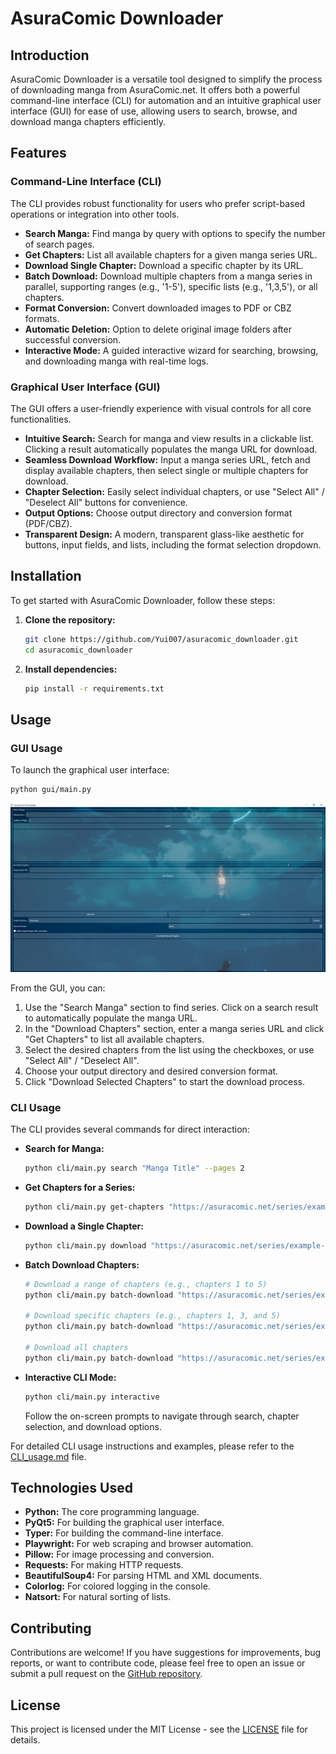 # AsuraComic Downloader


## Introduction

AsuraComic Downloader is a versatile tool designed to simplify the process of downloading manga from AsuraComic.net. It offers both a powerful command-line interface (CLI) for automation and an intuitive graphical user interface (GUI) for ease of use, allowing users to search, browse, and download manga chapters efficiently.

## Features

### Command-Line Interface (CLI)

The CLI provides robust functionality for users who prefer script-based operations or integration into other tools.

*   **Search Manga:** Find manga by query with options to specify the number of search pages.
*   **Get Chapters:** List all available chapters for a given manga series URL.
*   **Download Single Chapter:** Download a specific chapter by its URL.
*   **Batch Download:** Download multiple chapters from a manga series in parallel, supporting ranges (e.g., '1-5'), specific lists (e.g., '1,3,5'), or all chapters.
*   **Format Conversion:** Convert downloaded images to PDF or CBZ formats.
*   **Automatic Deletion:** Option to delete original image folders after successful conversion.
*   **Interactive Mode:** A guided interactive wizard for searching, browsing, and downloading manga with real-time logs.

### Graphical User Interface (GUI)

The GUI offers a user-friendly experience with visual controls for all core functionalities.

*   **Intuitive Search:** Search for manga and view results in a clickable list. Clicking a result automatically populates the manga URL for download.
*   **Seamless Download Workflow:** Input a manga series URL, fetch and display available chapters, then select single or multiple chapters for download.
*   **Chapter Selection:** Easily select individual chapters, or use "Select All" / "Deselect All" buttons for convenience.
*   **Output Options:** Choose output directory and conversion format (PDF/CBZ).
*   **Transparent Design:** A modern, transparent glass-like aesthetic for buttons, input fields, and lists, including the format selection dropdown.

## Installation

To get started with AsuraComic Downloader, follow these steps:

1.  **Clone the repository:**
    ```bash
    git clone https://github.com/Yui007/asuracomic_downloader.git
    cd asuracomic_downloader
    ```

2.  **Install dependencies:**
    ```bash
    pip install -r requirements.txt
    ```

## Usage

### GUI Usage

To launch the graphical user interface:

```bash
python gui/main.py
```

![GUI Screenshot](gui/GUI.PNG)

From the GUI, you can:
1.  Use the "Search Manga" section to find series. Click on a search result to automatically populate the manga URL.
2.  In the "Download Chapters" section, enter a manga series URL and click "Get Chapters" to list all available chapters.
3.  Select the desired chapters from the list using the checkboxes, or use "Select All" / "Deselect All".
4.  Choose your output directory and desired conversion format.
5.  Click "Download Selected Chapters" to start the download process.

### CLI Usage

The CLI provides several commands for direct interaction:

*   **Search for Manga:**
    ```bash
    python cli/main.py search "Manga Title" --pages 2
    ```

*   **Get Chapters for a Series:**
    ```bash
    python cli/main.py get-chapters "https://asuracomic.net/series/example-manga-url"
    ```

*   **Download a Single Chapter:**
    ```bash
    python cli/main.py download "https://asuracomic.net/series/example-manga-url/chapter/1" -o my_downloads --format pdf --delete
    ```

*   **Batch Download Chapters:**
    ```bash
    # Download a range of chapters (e.g., chapters 1 to 5)
    python cli/main.py batch-download "https://asuracomic.net/series/example-manga-url" --chapters "1-5"

    # Download specific chapters (e.g., chapters 1, 3, and 5)
    python cli/main.py batch-download "https://asuracomic.net/series/example-manga-url" --chapters "1,3,5"

    # Download all chapters
    python cli/main.py batch-download "https://asuracomic.net/series/example-manga-url" --all
    ```

*   **Interactive CLI Mode:**
    ```bash
    python cli/main.py interactive
    ```
    Follow the on-screen prompts to navigate through search, chapter selection, and download options.

For detailed CLI usage instructions and examples, please refer to the [CLI_usage.md](CLI_usage.md) file.

## Technologies Used

*   **Python:** The core programming language.
*   **PyQt5:** For building the graphical user interface.
*   **Typer:** For building the command-line interface.
*   **Playwright:** For web scraping and browser automation.
*   **Pillow:** For image processing and conversion.
*   **Requests:** For making HTTP requests.
*   **BeautifulSoup4:** For parsing HTML and XML documents.
*   **Colorlog:** For colored logging in the console.
*   **Natsort:** For natural sorting of lists.

## Contributing

Contributions are welcome! If you have suggestions for improvements, bug reports, or want to contribute code, please feel free to open an issue or submit a pull request on the [GitHub repository](https://github.com/Yui007/asuracomic_downloader).

## License

This project is licensed under the MIT License - see the [LICENSE](LICENSE) file for details.

